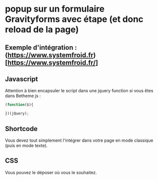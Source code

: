 # popup sur un formulaire Gravityforms avec étape (et donc reload de la page)


## Exemple d'intégration : (https://www.systemfroid.fr)[https://www.systemfroid.fr/]
## Javascript
Attention à bien encapsuler le script dans une jquery function si vous êtes dans Betheme js : 
```javascript
(function($){

})(jQuery);
```

## Shortcode
Vous devez tout simplement l'intégrer dans votre page en mode classique (puis en mode texte).

## CSS
Vous pouvez le déposer où vous le souhaitez.
